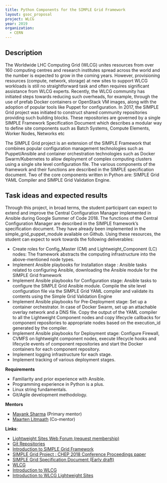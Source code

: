 ```yaml
---
title: Python Components for the SIMPLE Grid Framework
layout: gsoc_proposal
project: WLCG
year: 2019
organization:
  - CERN
---
```


## Description

The Worldwide LHC Computing Grid (WLCG) unites resources from over 160 computing centres and research institutes spread across the world and the number is expected to grow in the coming years. However, provisioning resources (compute, network, storage) at new sites to support WLCG workloads is still no straightforward task and often requires significant assistance from WLCG experts. Recently, the WLCG community has initiated steps towards reducing such overheads, for example, through the use of prefab Docker containers or OpenStack VM images, along with the adoption of popular tools like Puppet for configuration. In 2017, the SIMPLE Grid project was initiated to construct shared community repositories providing such building blocks. These repositories are governed by a single SIMPLE Framework Specification Document which describes a modular way to define site components such as Batch Systems, Compute Elements, Worker Nodes, Networks etc

The SIMPLE Grid project is an extension of the SIMPLE Framework that combines popular configuration management technologies such as Puppet/Ansible and container orchestration technologies such as Docker Swarm/Kubernetes to allow deployment of complex computing clusters using a single site level configuration file. The various components of the framework and their functions are described in the SIMPLE specification document. Two of the core components written in Python are: SIMPLE Grid YAML Compiler and SIMPLE Grid Validation Engine.   



## Task ideas and expected results

Through this project, in broad terms, the student participant can expect to extend and improve the Central Configuration Manager implemented in Ansible during Google Summer of Code 2018. 
The functions of the Central Configuration Manager are described in the SIMPLE framework’s specification document. They have already been implemented in the simple_grid_puppet_module available on Github. Using these resources, the student can expect to work towards the following deliverables:

* Create roles for Config_Master (CM) and Lightweight_Component (LC) nodes: The framework abstracts the computing infrastructure into the above-mentioned node types. 
* Implement Ansible playbooks for Installation stage : Ansible tasks related to configuring Ansible, downloading the Ansible module for the SIMPLE Grid framework
* Implement Ansible playbooks for Configuration stage: Ansible tasks to configure the SIMPLE Grid Ansible module. Compile the site level configuration file via the SIMPLE Grid YAML compiler and validate its contents using the Simple Grid Validation Engine
* Implement Ansible playbooks for Pre-Deployment stage: Set up a container orchestrator. In case of Docker Swarm, set up an attachable overlay network and a DNS file. Copy the output of the YAML compiler to all the Lightweight Component nodes and copy lifecycle callbacks for component repositories to appropriate nodes based on the execution_id generated by the compiler.
* Implement Ansible playbooks for Deployment stage: Configure Firewall, CVMFS on lightweight component nodes, execute lifecycle hooks and lifecycle events of component repositories and start the Docker containers for each component repository.
* Implement logging infrastructure for each stage.
* Implement tracking of various deployment stages.



**Requirements**

* Familiarity and prior experience with Ansible.
* Programming experience in Python is a plus.
* Linux string fundamentals.
* Git/Agile development methodology.



**Mentors**
* [Mayank Sharma](mailto:mayank.sharma@cern.ch?subject=GSoC-LWSite) (Primary mentor)
* [Maarten Litmaath](mailto:maarten.litmaath@cern.ch?subject=GSoC-LWSite) (Co-mentor)



**Links**:
* [Lightweight Sites Web Forum (request membership)](https://groups.google.com/forum/#!forum/wlcg-lightweight-sites)
* [Git Repositories](https://github.com/WLCG-Lightweight-Sites)
* [Introduction to SIMPLE Grid Framework](https://speakerdeck.com/maany/the-simple-framework-deploy-complex-clusters-with-ease)
* [SIMPLE Grid Project  : CHEP 2018 Conference Proceedings paper](https://cernbox.cern.ch/index.php/s/OCqVQ55Q3bjzs7x)
* [SIMPLE Grid Specification Document (Early draft)](https://docs.google.com/document/d/1yp_96UXcwNO49cktnHtT61iNmTO0RgrSQukuNYqACpM/edit#heading=h.3etse5r12l7p)
* [WLCG](http://wlcg.web.cern.ch/)
* [Introduction to WLCG](http://litmaath.web.cern.ch/litmaath/grids-intro/WLCG-intro-2019-v3.pdf)
* [Introduction to WLCG Lightweight Sites](https://indico.jinr.ru/contributionDisplay.py?contribId=219&confId=151)

